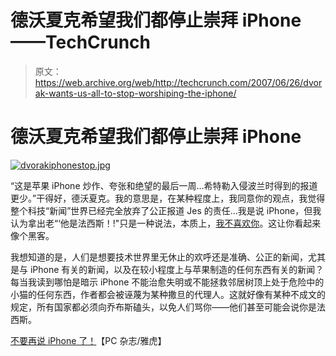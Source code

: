 # 德沃夏克希望我们都停止崇拜 iPhone——TechCrunch

> 原文：<https://web.archive.org/web/http://techcrunch.com/2007/06/26/dvorak-wants-us-all-to-stop-worshiping-the-iphone/>

# 德沃夏克希望我们都停止崇拜 iPhone

[![dvorakiphonestop.jpg](img/a07eb740f0b1925cc21f27c61f270b83.png)](https://web.archive.org/web/20200806020749/http://old.crunchgear.com/wp-content/uploads/dvorakiphonestop.jpg "dvorakiphonestop.jpg")

“这是苹果 iPhone 炒作、夸张和绝望的最后一周…希特勒入侵波兰时得到的报道更少。”干得好，德沃夏克。我的意思是，在某种程度上，我同意你的观点，我觉得整个科技“新闻”世界已经完全放弃了公正报道 Jes 的责任…我是说 iPhone，但我认为拿出老“‘他是法西斯！!"只是一种说法，本质上，[我不喜欢你](https://web.archive.org/web/20200806020749/http://orwell.ru/library/articles/As_I_Please/english/efasc)。这让你看起来像个黑客。

我想知道的是，人们是想要技术世界里无休止的欢呼还是准确、公正的新闻，尤其是与 iPhone 有关的新闻，以及在较小程度上与苹果制造的任何东西有关的新闻？每当我读到哪怕是暗示 iPhone 不能治愈失明或不能拯救邻居树顶上处于危险中的小猫的任何东西，作者都会被诬蔑为某种撒旦的代理人。这就好像有某种不成文的规定，所有国家都必须向乔布斯磕头，以免人们骂你——他们甚至可能会说你是法西斯。

[不要再说 iPhone 了！](https://web.archive.org/web/20200806020749/http://news.yahoo.com/s/zd/20070625/tc_zd/210353)【PC 杂志/雅虎】